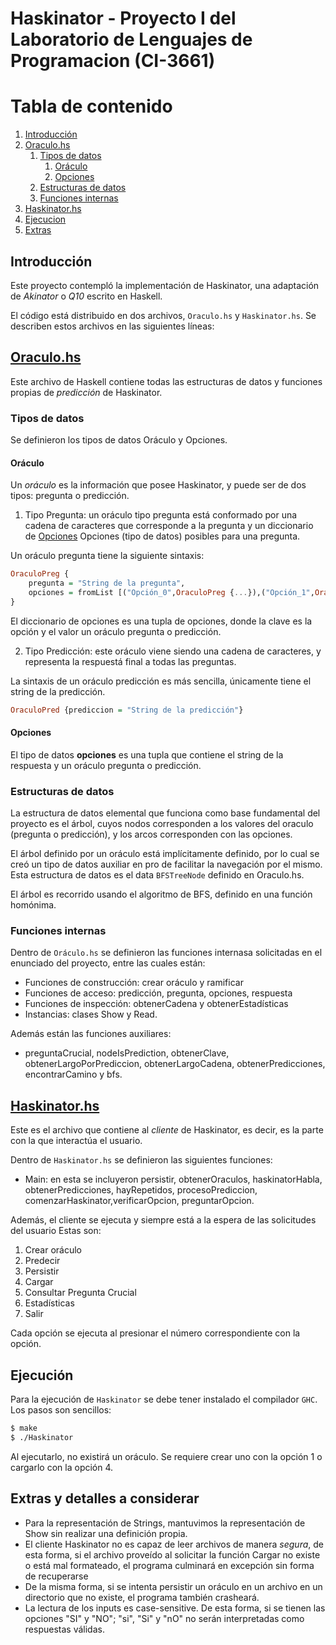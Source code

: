 # Haskinator - Proyecto I del Laboratorio de Lenguajes de Programacion (CI-3661)

# Tabla de contenido

1. [Introducción](#Introduccion)
2. [Oraculo.hs](#oraculohs)
    1. [Tipos de datos](#tipos-de-datos)
        1. [Oráculo](#oráculo)
        2. [Opciones](#opciones)
    2. [Estructuras de datos](#estructuras-de-datos)
    3. [Funciones internas](#funciones-internas)
3. [Haskinator.hs](#haskinatorhs)
4. [Ejecucion](#ejecución)
5. [Extras](#extras)

## Introducción

Este proyecto contempló la implementación de Haskinator, una adaptación de _Akinator_ o _Q10_ escrito en Haskell.

El código está distribuido en dos archivos, `Oraculo.hs` y `Haskinator.hs`. Se describen estos archivos en las siguientes líneas:

## [Oraculo.hs](Oraculo.hs)

Este archivo de Haskell contiene todas las estructuras de datos y funciones propias de _predicción_ de Haskinator.

### Tipos de datos

Se definieron los tipos de datos Oráculo y Opciones.

#### Oráculo

Un *oráculo* es la información que posee Haskinator, y puede ser de dos tipos: pregunta o predicción.

1. Tipo Pregunta: un oráculo tipo pregunta está conformado por una cadena de caracteres que corresponde a la pregunta y un diccionario de [Opciones](####Opciones) Opciones (tipo de datos) posibles para una pregunta.

Un oráculo pregunta tiene la siguiente sintaxis:

```haskell
OraculoPreg {
    pregunta = "String de la pregunta", 
    opciones = fromList [("Opción_0",OraculoPreg {...}),("Opción_1",OraculoPreg {...}),...,("Opción_k", OraculoPred {...} )]
}
```

El diccionario de opciones es una tupla de opciones, donde la clave es la opción y el valor un oráculo pregunta o predicción.

2. Tipo Predicción: este oráculo viene siendo una cadena de caracteres, y representa la respuestá final a todas las preguntas.

La sintaxis de un oráculo predicción es más sencilla, únicamente tiene el string de la predicción.

```haskell
OraculoPred {prediccion = "String de la predicción"}
``` 
#### Opciones

El tipo de datos **opciones** es una tupla que contiene el string de la respuesta y un oráculo pregunta o predicción.

### Estructuras de datos

La estructura de datos elemental que funciona como base fundamental del proyecto es el árbol, cuyos nodos corresponden a los valores del oraculo (pregunta o predicción), y los arcos corresponden con las opciones.

El árbol definido por un oráculo está implícitamente definido, por lo cual se creó un tipo de datos auxiliar en pro de facilitar la navegación por el mismo. Esta estructura de datos es el data `BFSTreeNode` definido
en Oraculo.hs. 

El árbol es recorrido usando el algoritmo de BFS, definido en una función homónima.

### Funciones internas

Dentro de `Oráculo.hs` se definieron las funciones internasa solicitadas en el enunciado del proyecto, entre las cuales están:

- Funciones de construcción: crear oráculo y ramificar
- Funciones de acceso: predicción, pregunta, opciones, respuesta
- Funciones de inspección: obtenerCadena y obtenerEstadísticas
- Instancias: clases Show y Read.

Además están las funciones auxiliares:

- preguntaCrucial, nodeIsPrediction, obtenerClave, obtenerLargoPorPrediccion, obtenerLargoCadena, obtenerPredicciones, encontrarCamino y bfs.


## [Haskinator.hs](Haskinator.hs)

Este es el archivo que contiene al _cliente_ de Haskinator, es decir, es la parte con la que interactúa el usuario. 

Dentro de `Haskinator.hs` se definieron las siguientes funciones:

- Main: en esta se incluyeron persistir, obtenerOraculos, haskinatorHabla, obtenerPredicciones, hayRepetidos, procesoPrediccion, comenzarHaskinator,verificarOpcion, preguntarOpcion.

Además, el cliente se ejecuta y siempre está a la espera de las solicitudes del usuario Estas son:

1. Crear oráculo
2. Predecir
3. Persistir
4. Cargar
5. Consultar Pregunta Crucial
6. Estadísticas
7. Salir

Cada opción se ejecuta al presionar el número correspondiente con la opción.

## Ejecución

Para la ejecución de `Haskinator` se debe tener instalado el compilador `GHC`. Los pasos son sencillos:

```bash
$ make 
$ ./Haskinator
```

Al ejecutarlo, no existirá un oráculo. Se requiere crear uno con la opción 1 o cargarlo con la opción 4.

## Extras y detalles a considerar

- Para la representación de Strings, mantuvimos la representación de Show sin realizar una definición propia.
- El cliente Haskinator no es capaz de leer archivos de manera _segura_, de esta forma, si el archivo proveído al solicitar la función Cargar no existe o está mal formateado, el programa culminará en excepción sin forma de recuperarse
- De la misma forma, si se intenta persistir un oráculo en un archivo en un directorio que no existe, el programa también crasheará.
- La lectura de los inputs es case-sensitive. De esta forma, si se tienen las opciones "SI" y "NO"; "si", "Si" y "nO" no serán interpretadas como respuestas válidas.
